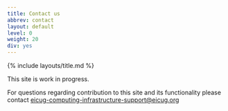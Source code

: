 ```yaml
---
title: Contact us
abbrev: contact
layout: default
level: 0
weight: 20
div: yes
---
```

{% include layouts/title.md %}

This site is work in progress. 

For questions regarding contribution to this site and its functionality please contact
<a href="mailto:eicug-computing-infrastructure-support@eicug.org">
eicug-computing-infrastructure-support@eicug.org</a>
